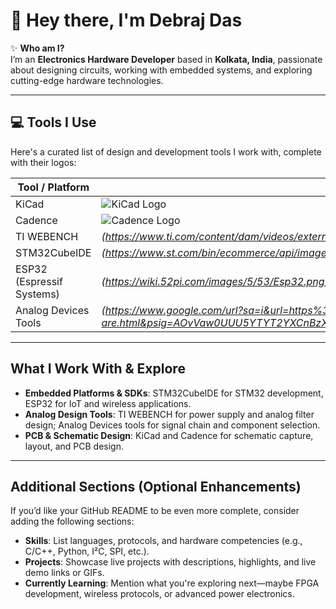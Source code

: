 # 👋 Hey there, I'm Debraj Das  

✨ **Who am I?**  
I’m an **Electronics Hardware Developer** based in **Kolkata, India**, passionate about designing circuits, working with embedded systems, and exploring cutting-edge hardware technologies.

---

## 💻 Tools I Use

Here's a curated list of design and development tools I work with, complete with their logos:

| Tool / Platform             | Logo |
|-----------------------------|------|
| KiCad                       | ![KiCad Logo](https://upload.wikimedia.org/wikipedia/commons/5/59/KiCad-Logo.svg) |
| Cadence                     | ![Cadence Logo](https://pbs.twimg.com/media/FyRNPqFXsAILCMA.png) |
| TI WEBENCH                  | *(https://www.ti.com/content/dam/videos/external-videos/en-us/3/3816841626001/5809928053001.mp4/jcr%3Acontent/renditions/brc_thumbnail.png)* |
| STM32CubeIDE                | *(https://www.st.com/bin/ecommerce/api/image.PF267946.en.feature-description-include-personalized-no-cpn-large.jpg)* |
| ESP32 (Espressif Systems)   | *(https://wiki.52pi.com/images/5/53/Esp32.png)* |
| Analog Devices Tools        | *(https://www.google.com/url?sa=i&url=https%3A%2F%2Fwww.analog.com%2Fen%2Fwho-we-are.html&psig=AOvVaw0UUU5YTYT2YXCnBzXHrvFB&ust=1757350262640000&source=images&cd=vfe&opi=89978449&ved=0CBUQjRxqFwoTCIDfi4SOx48DFQAAAAAdAAAAABAE)* |

---

##  What I Work With & Explore

- **Embedded Platforms & SDKs**: STM32CubeIDE for STM32 development, ESP32 for IoT and wireless applications.
- **Analog Design Tools**: TI WEBENCH for power supply and analog filter design; Analog Devices tools for signal chain and component selection.
- **PCB & Schematic Design**: KiCad and Cadence for schematic capture, layout, and PCB design.

---

##  Additional Sections (Optional Enhancements)

If you’d like your GitHub README to be even more complete, consider adding the following sections:

- **Skills**: List languages, protocols, and hardware competencies (e.g., C/C++, Python, I²C, SPI, etc.).
- **Projects**: Showcase live projects with descriptions, highlights, and live demo links or GIFs.
- **Currently Learning**: Mention what you're exploring next—maybe FPGA development, wireless protocols, or advanced power electronics.
